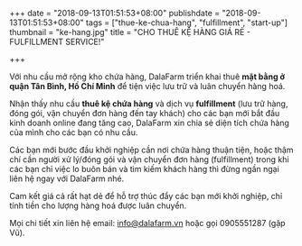 +++
date = "2018-09-13T01:51:53+08:00"
publishdate = "2018-09-13T01:51:53+08:00"
tags = ["thue-ke-chua-hang", "fulfillment", "start-up"]
thumbnail = "ke-hang.jpg"
title = "CHO THUÊ KỆ HÀNG GIÁ RẺ - FULFILLMENT SERVICE!"

+++

Với nhu cầu mở rộng kho chứa hàng, DalaFarm triển khai thuê **mặt bằng ở quận Tân Bình, Hồ Chí Minh** để tiện việc lưu trữ và luân chuyển hàng hoá.

Nhận thấy nhu cầu **thuê kệ chứa hàng** và dịch vụ **fulfillment** (lưu trữ hàng, đóng gói, vận chuyển đơn hàng đến tay khách) cho các bạn mới bắt đầu kinh doanh online đang tăng cao, DalaFarm xin chia sẻ diện tích chứa hàng của mình cho các bạn có nhu cầu.

Các bạn mới bước đầu khởi nghiệp cần nơi chứa hàng thuận tiện, hoặc thậm chí cần người xử lý/đóng gói và vận chuyển đơn hàng (fulfillment) trong khi các bạn chỉ việc lo buôn bán và tìm kiếm khách hàng thì đừng ngần ngại liên hệ ngay với DalaFarm nhé.

Cam kết giá cả rất hạt dẻ để hỗ trợ thúc đẩy các bạn mới khởi nghiệp, chỉ tính tiền cho lượng hàng hoá được luân chuyển.

Mọi chi tiết xin liên hệ email: info@dalafarm.vn hoặc gọi 0905551287 (gặp Vũ).